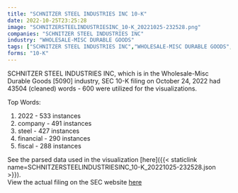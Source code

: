 ```yaml
---
title: "SCHNITZER STEEL INDUSTRIES INC 10-K"
date: 2022-10-25T23:25:28
image: "SCHNITZERSTEELINDUSTRIESINC_10-K_20221025-232528.png"
companies: "SCHNITZER STEEL INDUSTRIES INC"
industry: "WHOLESALE-MISC DURABLE GOODS"
tags: ["SCHNITZER STEEL INDUSTRIES INC","WHOLESALE-MISC DURABLE GOODS","10-24-2022","10-K"]
forms: "10-K"
---
```

SCHNITZER STEEL INDUSTRIES INC, which is in the Wholesale-Misc Durable Goods [5090] industry, SEC 10-K filing on October 24, 2022 had 43504 (cleaned) words - 600 were utilized for the visualizations.

Top Words:
1. 2022 - 533 instances
2. company - 491 instances
3. steel - 427 instances
4. financial - 290 instances
5. fiscal - 288 instances


See the parsed data used in the visualization [here]({{< staticlink name=SCHNITZERSTEELINDUSTRIESINC_10-K_20221025-232528.json >}}).  
View the actual filing on the SEC website [here](https://www.sec.gov/Archives/edgar/data/912603/0000950170-22-019904.txt)